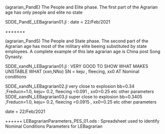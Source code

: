 

(agrarian_PandE)
The People and Elite phase.
The first part of the Agrarian age has only people and elite no state

SDDE_PandE_LEBagrarian01.jl :
date = 22/Feb/2021

+++++++

(agrarian_PandS)
The People and State phase.
The second part of the Agrarian age has most of the military elite beeing substituted by state employees.
A complete example of this late agrarian age is China post Song Dynasty.

SDDE_xandN_LEBagrarian01.jl :   VERY GOOD TO SHOW WHAT MAKES UNSTABLE WHAT
(xxn,NNo)  SN = keju , fleecing, xx0  AT Nominal conditions

SDDE_xandN_LEBagrarian02.jl   very close to explosion bb=0.34 ,Freducn=1.0, keju= 0.2, fleecing =0.091 , xx0=0.25  etc  other parameters
SDDE_xandN_LEBagrarian03.jl   super close to explosion bb=0.3405 ,Freducn=1.0, keju= 0.2, fleecing =0.0915 , xx0=0.25  etc  other parameters

date = 22/Feb/2021

++++++
LEBagrarianParameters_PES_01.ods :
Spreadsheet used to identify Nominal Conditions Parameters for LEBagrarian
